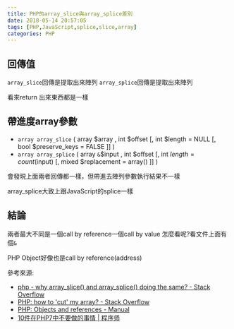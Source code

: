 ```yaml
---
title: PHP的array_slice與array_splice差別
date: 2018-05-14 20:57:05
tags: [PHP,JavaScript,splice,slice,array]
categories: PHP
---
```


## 回傳值

`array_slice`回傳是提取出來陣列
`array_splice`回傳是提取出來陣列

看來return 出來東西都是一樣

## 帶進度array參數

* `array array_slice` ( array $array , int $offset [, int $length = NULL [, bool $preserve_keys = FALSE ]] )
* `array array_splice` ( array `&`$input , int $offset [, int $length = count($input) [, mixed $replacement = array() ]] )

會發現上面兩者回傳都一樣，但帶進去陣列參數執行結果不一樣

array_splice大致上跟JavaScript的splice一樣

## 結論

兩者最大不同是一個call by reference一個call by value
怎麼看呢?看文件上面有個`&`


PHP Object好像也是call by reference(address)

參考來源:
* [php - why array_slice() and array_splice() doing the same? - Stack Overflow](https://stackoverflow.com/questions/12932529/why-array-slice-and-array-splice-doing-the-same)
* [PHP: how to 'cut' my array? - Stack Overflow](https://stackoverflow.com/questions/3585966/php-how-to-cut-my-array/3585995#3585995)
* [PHP: Objects and references - Manual](http://php.net/manual/en/language.oop5.references.php)
* [10件在PHP7中不要做的事情 | 程序师](http://www.techug.com/post/10-things-not-to-do-in-php-7.html)
